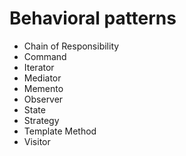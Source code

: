 # Behavioral patterns

- Chain of Responsibility
- Command
- Iterator
- Mediator
- Memento
- Observer
- State
- Strategy
- Template Method
- Visitor
